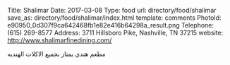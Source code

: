 Title:          Shalimar
Date:           2017-03-08
Type:           food
url:            directory/food/shalimar
save_as:        directory/food/shalimar/index.html
template:       comments
PhotoId:        e90950_0d307f9ca642468fb1e82e416b64298a_result.png
Telephone:      (615) 269-8577
Address:        3711 Hillsboro Pike, Nashville, TN 37215
website:        http://www.shalimarfinedining.com/

مطعم هندي يمتاز بجميع الاكلات الهنديه
